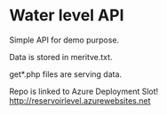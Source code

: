 # Water level API
Simple API for demo purpose.

Data is stored in meritve.txt.

get*.php files are serving data.

Repo is linked to Azure Deployment Slot!
http://reservoirlevel.azurewebsites.net

